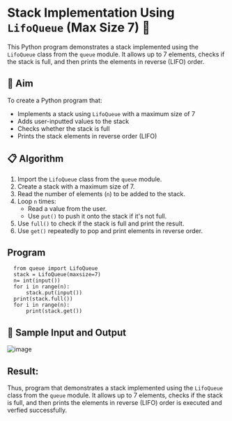 # Stack Implementation Using `LifoQueue` (Max Size 7) 🔄

This Python program demonstrates a stack implemented using the `LifoQueue` class from the `queue` module. It allows up to 7 elements, checks if the stack is full, and then prints the elements in reverse (LIFO) order.

## 🎯 Aim

To create a Python program that:
- Implements a stack using `LifoQueue` with a maximum size of 7
- Adds user-inputted values to the stack
- Checks whether the stack is full
- Prints the stack elements in reverse order (LIFO)

## 📋 Algorithm

1. Import the `LifoQueue` class from the `queue` module.
2. Create a stack with a maximum size of 7.
3. Read the number of elements (`n`) to be added to the stack.
4. Loop `n` times:
   - Read a value from the user.
   - Use `put()` to push it onto the stack if it's not full.
5. Use `full()` to check if the stack is full and print the result.
6. Use `get()` repeatedly to pop and print elements in reverse order.

## Program
      from queue import LifoQueue
      stack = LifoQueue(maxsize=7)
      n= int(input())
      for i in range(n):
          stack.put(input())
      print(stack.full())
      for i in range(n):
          print(stack.get())
## 🧪 Sample Input and Output
![image](https://github.com/user-attachments/assets/2eb691db-4511-4874-a4b9-1ca10e8a23ae)

## Result:
Thus, program that demonstrates a stack implemented using the `LifoQueue` class from the `queue` module. It allows up to 7 elements, checks if the stack is full, and then prints the elements in reverse (LIFO) order is executed and verfied successfully.
